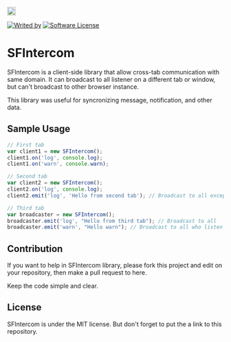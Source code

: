 <a href="https://www.patreon.com/stefansarya"><img src="http://anisics.stream/assets/img/support-badge.png" height="20"></a>

[![Writed by](https://img.shields.io/badge/Writed%20by-ScarletsFiction-%231e87ff.svg)](LICENSE)
[![Software License](https://img.shields.io/github/license/mashape/apistatus.svg)](LICENSE)

# SFIntercom
SFIntercom is a client-side library that allow cross-tab communication with same domain.
It can broadcast to all listener on a different tab or window, but can't broadcast to other browser instance.

This library was useful for syncronizing message, notification, and other data.

## Sample Usage

```js
// First tab
var client1 = new SFIntercom();
client1.on('log', console.log);
client1.on('warn', console.warn);

// Second tab
var client2 = new SFIntercom();
client2.on('log', console.log);
client2.emit('log', 'Hello from second tab'); // Broadcast to all except this tab

// Third tab
var broadcaster = new SFIntercom();
broadcaster.emit('log', "Hello from third tab"); // Broadcast to all
broadcaster.emit('warn', "Hello warn"); // Broadcast to all who listen to 'warn'
```

## Contribution

If you want to help in SFIntercom library, please fork this project and edit on your repository, then make a pull request to here.

Keep the code simple and clear.

## License

SFIntercom is under the MIT license.
But don't forget to put the a link to this repository.
